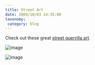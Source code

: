 ```yaml
---
title: Street Art
date: 2009/10/03 14:35:00
taxonomy: 
 category: blog 
---
```


Check out these great [street guerrilla art](http://www.designer-daily.com/street-art-at-its-best-a-fantastic-collection-4494).

![image](http://lh3.ggpht.com/_-8eBgLSYyzA/SsdhL1zEVII/AAAAAAAAFB0/nmBZB90_B60/image_thumb%5B2%5D.png?imgmax=800)


![image](http://lh3.ggpht.com/_-8eBgLSYyzA/SsdhOyQ4qsI/AAAAAAAAFB8/L3xowDuYR_w/image_thumb%5B3%5D.png?imgmax=800)

